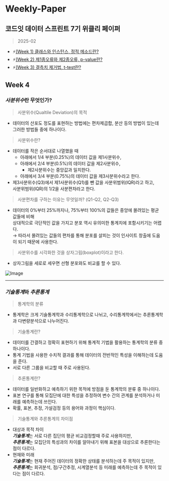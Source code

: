 # Weekly-Paper
## 코드잇 데이터 스프린트 7기 위클리 페이퍼
> 2025-02
+ :zap:[(Week 1) 클래스와 인스턴스, 정적 메소드란?](https://github.com/bettertospeak/Weekly-Paper/blob/main/Weekly/week-1)
+ :zap:[(Week 2) 제1종오류와 제2종오류, p-value란?](https://github.com/bettertospeak/Weekly-Paper/blob/main/Weekly/week-2)
+ :zap:[(Week 3) 결측치 제거법, t-test란?](https://github.com/bettertospeak/Weekly-Paper/blob/main/Weekly/week-3)

## Week 4
### ***사분위수***란 무엇인가?
>사분위수(Qualtile Deviation)의 목적
* 데이터의 산포도 정도를 표현하는 방법에는 편차제곱합, 분산 등의 방법이 있는데 그러한 방법들 중에 하나이다.
> 사분위수란?
 * 데이터를 작은 순서대로 나열했을 때
   * 아래에서 1/4 부분(0.25%)의 데이터 값을 제1사분위수,
   * 아래에서 2/4 부분(0.5%)의 데이터 값을 제2사분위수,
     * 제2사분위수는 중앙값과 일치한다.
   * 아래에서 3/4 부분(0.75%)의 데이터 값을 제3사분위수라고 한다.
* 제3사분위수(Q3)에서 제1사분위수(Q1)를 뺀 값을 사분위범위(IQR)라고 하고,<br/>
  사분위범위(IQR)의 1/2을 사분편차라고 한다.
> 사분편차를 구하는 이유는 무엇일까? (Q1-Q2, Q2-Q3)<br/>
 * 데이터의 0%부터 25%까지나, 75%부터 100%의 값들은 중앙에 몰려있는 평균 값들에 비해<br/>
   상대적으로 극단적인 값을 가지고 분포 역시 유의미한 통계치에 포함시키기는 어렵다.<br/>
   → 따라서 몰려있는 값들의 편차를 통해 분포를 살피는 것이 인사이트 창출에 도움이 되기 때문에 사용한다.
> 사분위수를 시각화한 것을 상자그림(boxplot)이라고 한다.
* 상자그림을 세로로 세우면 선형 분포와도 비교를 할 수 있다.<br/>

![Image](https://github.com/user-attachments/assets/34097211-b28b-4931-b035-08c2c5ac8816)

---

### ***기술통계***와 ***추론통계***
> 통계학의 분류
* 통계학은 크게 기술통계학과 수리통계학으로 나뉘고, 수리통계학에서는 추론통계학과 다변량분석으로 나누어진다.
> 기술통계란?
* 데이터를 간결하고 정확히 표현하기 위해 통계적 기법을 활용하는 통계학의 분류 중 하나이다.
* 통계 기법을 사용한 수치적 결과를 통해 데이터의 전반적인 특성을 이해하는데 도움을 준다.
* 서로 다른 그룹을 비교할 때 주로 사용된다.
> 추론통계란?
* 데이터를 일반화하고 예측하기 위한 목적에 방점을 둔 통계학의 분류 중 하나이다.
* 표본 연구를 통해 모집단에 대한 특성을 추정하여 변수 간의 관계를 분석하거나 미래를 예측하는데 쓰인다.
* 확률, 표본, 추정, 가설검정 등의 용어와 과정이 핵심이다.
> 기술통계와 추론통계의 차이점
* 대상과 목적 차이<br/>
  ***기술통계***는 서로 다른 집단의 평균 비교검정할때 주로 사용하지만,<br/>
  ***추론통계***는 모집단의 특성과의 차이를 알아내기 위해 표본을 대상으로 추론한다는 점이 다르다.
* 현재와 미래<br/>
  ***기술통계***는 현재 주어진 데이터의 정확한 상태를 분석하는데 주 목적이 있지만,<br/>
  ***추론통계***는 회귀분석, 점/구간추정, 시계열분석 등 미래를 예측하는데 주 목적이 있다는 점이 다르다.


